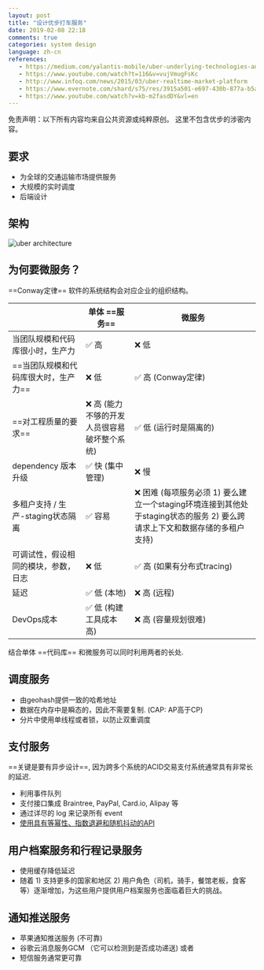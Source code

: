 ```yaml
---
layout: post
title: "设计优步打车服务"
date: 2019-02-08 22:18
comments: true
categories: system design
language: zh-cn
references:
   - https://medium.com/yalantis-mobile/uber-underlying-technologies-and-how-it-actually-works-526f55b37c6f
   - https://www.youtube.com/watch?t=116&v=vujVmugFsKc
   - http://www.infoq.com/news/2015/03/uber-realtime-market-platform
   - https://www.evernote.com/shard/s75/res/3915a501-e697-430b-877a-b5a06a167abc
   - https://www.youtube.com/watch?v=kb-m2fasdDY&vl=en
---
```


免责声明：以下所有内容均来自公共资源或纯粹原创。 这里不包含优步的涉密内容。

## 要求

* 为全球的交通运输市场提供服务
* 大规模的实时调度
* 后端设计



## 架构

![uber architecture](https://res.cloudinary.com/dohtidfqh/image/upload/v1546574738/web-guiguio/uber-architecture_2.jpg)



## 为何要微服务？
==Conway定律== 软件的系统结构会对应企业的组织结构。

|  | 单体 ==服务== | 微服务 |
|--- |---  |--- |
|  当团队规模和代码库很小时，生产力 | ✅ 高  | ❌ 低 |
|  ==当团队规模和代码库很大时，生产力== | ❌ 低  |  ✅ 高 (Conway定律) |
| ==对工程质量的要求== | ❌ 高 (能力不够的开发人员很容易破坏整个系统) | ✅ 低 (运行时是隔离的) |
| dependency 版本升级 | ✅ 快 (集中管理) | ❌ 慢 |
| 多租户支持 / 生产-staging状态隔离 | ✅ 容易 | ❌ 困难 (每项服务必须 1) 要么建立一个staging环境连接到其他处于staging状态的服务 2) 要么跨请求上下文和数据存储的多租户支持) |
| 可调试性，假设相同的模块，参数，日志 | ❌ 低 |  ✅ 高 (如果有分布式tracing) |
| 延迟 |  ✅ 低 (本地) | ❌ 高 (远程) |
| DevOps成本 | ✅ 低 (构建工具成本高) | ❌ 高 (容量规划很难) |

结合单体 ==代码库== 和微服务可以同时利用两者的长处.

## 调度服务

* 由geohash提供一致的哈希地址
* 数据在内存中是瞬态的，因此不需要复制. (CAP: AP高于CP)
* 分片中使用单线程或者锁，以防止双重调度



## 支付服务

==关键是要有异步设计==, 因为跨多个系统的ACID交易支付系统通常具有非常长的延迟.

* 利用事件队列
* 支付接口集成 Braintree, PayPal, Card.io, Alipay 等
* 通过详尽的 log 来记录所有 event
* [使用具有等幂性、指数退避和随机抖动的API](https://puncsky.com/notes/43-how-to-design-robust-and-predictable-apis-with-idempotency)


## 用户档案服务和行程记录服务

* 使用缓存降低延迟
* 随着 1) 支持更多的国家和地区 2) 用户角色（司机，骑手，餐馆老板，食客等）逐渐增加，为这些用户提供用户档案服务也面临着巨大的挑战。

## 通知推送服务

* 苹果通知推送服务 (不可靠)
* 谷歌云消息服务GCM （它可以检测到是否成功递送) 或者
* 短信服务通常更可靠
